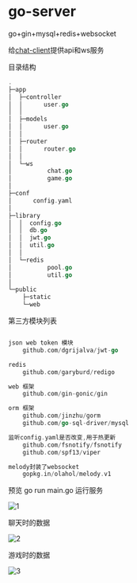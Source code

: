 # go-server
go+gin+mysql+redis+websocket

给[chat-client](https://github.com/bbfpl/chat-client "chat-client")提供api和ws服务

目录结构
```go
.
├─app
│  ├─controller
│  │      user.go
│  │
│  ├─models
│  │      user.go
│  │
│  ├─router
│  │      router.go
│  │
│  └─ws
│          chat.go
│          game.go
│
├─conf
│      config.yaml
│
├─library
│  │  config.go
│  │  db.go
│  │  jwt.go
│  │  util.go
│  │
│  └─redis
│          pool.go
│          util.go
│
└─public
    ├─static
    └─web
```

第三方模块列表
```go

json web token 模块
	github.com/dgrijalva/jwt-go

redis
	github.com/garyburd/redigo

web 框架
	github.com/gin-gonic/gin

orm 框架
	github.com/jinzhu/gorm
	github.com/go-sql-driver/mysql

监听config.yaml是否改变,用于热更新
	github.com/fsnotify/fsnotify
	github.com/spf13/viper

melody封装了websocket
	gopkg.in/olahol/melody.v1
```

预览
go run main.go 运行服务

![1](http://demo.uihtml.com/gitimg/goserver/1.png "1")

聊天时的数据

![2](http://demo.uihtml.com/gitimg/goserver/2.png "2")

游戏时的数据

![3](http://demo.uihtml.com/gitimg/goserver/3.png "3")





